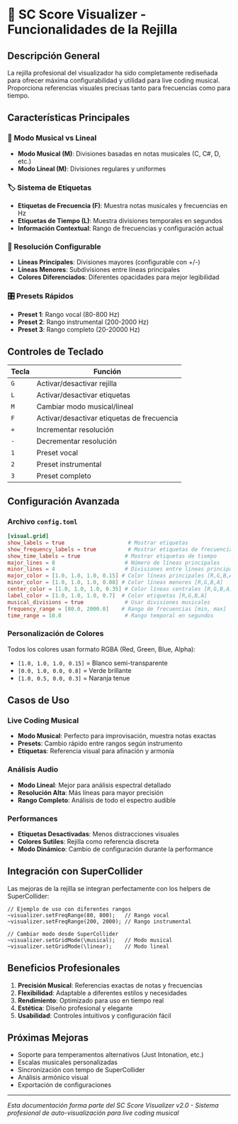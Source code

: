 # 🎵 SC Score Visualizer - Funcionalidades de la Rejilla

## Descripción General

La rejilla profesional del visualizador ha sido completamente rediseñada para ofrecer máxima configurabilidad y utilidad para live coding musical. Proporciona referencias visuales precisas tanto para frecuencias como para tiempo.

## Características Principales

### 🎼 Modo Musical vs Lineal

- **Modo Musical (M)**: Divisiones basadas en notas musicales (C, C#, D, etc.)
- **Modo Lineal (M)**: Divisiones regulares y uniformes

### 🏷️ Sistema de Etiquetas

- **Etiquetas de Frecuencia (F)**: Muestra notas musicales y frecuencias en Hz
- **Etiquetas de Tiempo (L)**: Muestra divisiones temporales en segundos
- **Información Contextual**: Rango de frecuencias y configuración actual

### 📏 Resolución Configurable

- **Líneas Principales**: Divisiones mayores (configurable con +/-)
- **Líneas Menores**: Subdivisiones entre líneas principales
- **Colores Diferenciados**: Diferentes opacidades para mejor legibilidad

### 🎛️ Presets Rápidos

- **Preset 1**: Rango vocal (80-800 Hz)
- **Preset 2**: Rango instrumental (200-2000 Hz)
- **Preset 3**: Rango completo (20-20000 Hz)

## Controles de Teclado

| Tecla | Función |
|-------|---------|
| `G` | Activar/desactivar rejilla |
| `L` | Activar/desactivar etiquetas |
| `M` | Cambiar modo musical/lineal |
| `F` | Activar/desactivar etiquetas de frecuencia |
| `+` | Incrementar resolución |
| `-` | Decrementar resolución |
| `1` | Preset vocal |
| `2` | Preset instrumental |
| `3` | Preset completo |

## Configuración Avanzada

### Archivo `config.toml`

```toml
[visual.grid]
show_labels = true                    # Mostrar etiquetas
show_frequency_labels = true          # Mostrar etiquetas de frecuencia
show_time_labels = true              # Mostrar etiquetas de tiempo
major_lines = 8                      # Número de líneas principales
minor_lines = 4                      # Divisiones entre líneas principales
major_color = [1.0, 1.0, 1.0, 0.15] # Color líneas principales [R,G,B,A]
minor_color = [1.0, 1.0, 1.0, 0.08] # Color líneas menores [R,G,B,A]
center_color = [1.0, 1.0, 1.0, 0.35] # Color líneas centrales [R,G,B,A]
label_color = [1.0, 1.0, 1.0, 0.7]  # Color etiquetas [R,G,B,A]
musical_divisions = true             # Usar divisiones musicales
frequency_range = [80.0, 2000.0]    # Rango de frecuencias [min, max]
time_range = 10.0                    # Rango temporal en segundos
```

### Personalización de Colores

Todos los colores usan formato RGBA (Red, Green, Blue, Alpha):
- `[1.0, 1.0, 1.0, 0.15]` = Blanco semi-transparente
- `[0.0, 1.0, 0.0, 0.8]` = Verde brillante
- `[1.0, 0.5, 0.0, 0.3]` = Naranja tenue

## Casos de Uso

### Live Coding Musical

- **Modo Musical**: Perfecto para improvisación, muestra notas exactas
- **Presets**: Cambio rápido entre rangos según instrumento
- **Etiquetas**: Referencia visual para afinación y armonía

### Análisis Audio

- **Modo Lineal**: Mejor para análisis espectral detallado
- **Resolución Alta**: Más líneas para mayor precisión
- **Rango Completo**: Análisis de todo el espectro audible

### Performances

- **Etiquetas Desactivadas**: Menos distracciones visuales
- **Colores Sutiles**: Rejilla como referencia discreta
- **Modo Dinámico**: Cambio de configuración durante la performance

## Integración con SuperCollider

Las mejoras de la rejilla se integran perfectamente con los helpers de SuperCollider:

```supercollider
// Ejemplo de uso con diferentes rangos
~visualizer.setFreqRange(80, 800);   // Rango vocal
~visualizer.setFreqRange(200, 2000); // Rango instrumental

// Cambiar modo desde SuperCollider
~visualizer.setGridMode(\musical);   // Modo musical
~visualizer.setGridMode(\linear);    // Modo lineal
```

## Beneficios Profesionales

1. **Precisión Musical**: Referencias exactas de notas y frecuencias
2. **Flexibilidad**: Adaptable a diferentes estilos y necesidades
3. **Rendimiento**: Optimizado para uso en tiempo real
4. **Estética**: Diseño profesional y elegante
5. **Usabilidad**: Controles intuitivos y configuración fácil

## Próximas Mejoras

- Soporte para temperamentos alternativos (Just Intonation, etc.)
- Escalas musicales personalizadas
- Sincronización con tempo de SuperCollider
- Análisis armónico visual
- Exportación de configuraciones

---

*Esta documentación forma parte del SC Score Visualizer v2.0 - Sistema profesional de auto-visualización para live coding musical*
